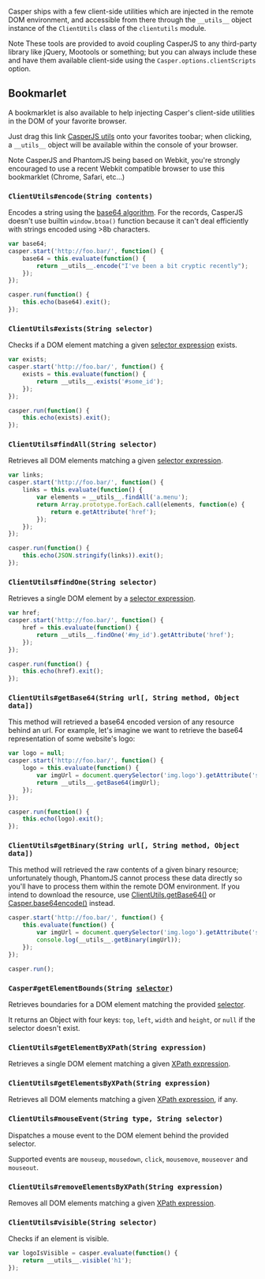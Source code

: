 Casper ships with a few client-side utilities which are injected in the
remote DOM environment, and accessible from there through the
`__utils__` object instance of the `ClientUtils` class of the
`clientutils` module.

<span class="label label-info">Note</span> These tools are provided to avoid
coupling CasperJS to any third-party library like jQuery, Mootools or
something; but you can always include these and have them available client-side
using the `Casper.options.clientScripts` option.

<h2 id="bookmarklet">Bookmarlet</h2>

A bookmarklet is also available to help injecting Casper's client-side
utilities in the DOM of your favorite browser.

Just drag this link
<span class="label label-info"><a href="javascript:void(function()%7Bif(!document.getElementById('CasperUtils'))%7Bvar%20CasperUtils=document.createElement('script');CasperUtils.id='CasperUtils';CasperUtils.src='https://raw.github.com/n1k0/casperjs/master/modules/clientutils.js';document.documentElement.appendChild(CasperUtils);%7D%7D());">CasperJS utils</a></span>
onto your favorites toobar; when clicking, a <code>\_\_utils\__</code> object will
be available within the console of your browser.

<span class="label label-info">Note</span> CasperJS and PhantomJS being based
on Webkit, you're strongly encouraged to use a recent Webkit compatible browser
to use this bookmarklet (Chrome, Safari, etc…)

<h3 id="clientutils.encode"><code>ClientUtils#encode(String contents)</code></h3>

Encodes a string using the [base64
algorithm](http://en.wikipedia.org/wiki/Base64). For the records,
CasperJS doesn't use builtin `window.btoa()` function because it can't
deal efficiently with strings encoded using \>8b characters.

```javascript
var base64;
casper.start('http://foo.bar/', function() {
    base64 = this.evaluate(function() {
        return __utils__.encode("I've been a bit cryptic recently");
    });
});

casper.run(function() {
    this.echo(base64).exit();
});
```

<h3 id="clientutils.exists"><code>ClientUtils#exists(String selector)</code></h3>

Checks if a DOM element matching a given [selector expression](selectors.html) exists.

```javascript
var exists;
casper.start('http://foo.bar/', function() {
    exists = this.evaluate(function() {
        return __utils__.exists('#some_id');
    });
});

casper.run(function() {
    this.echo(exists).exit();
});
```

<h3 id="clientutils.findAll"><code>ClientUtils#findAll(String selector)</code></h3>

Retrieves all DOM elements matching a given [selector expression](selectors.html).

```javascript
var links;
casper.start('http://foo.bar/', function() {
    links = this.evaluate(function() {
        var elements = __utils__.findAll('a.menu');
        return Array.prototype.forEach.call(elements, function(e) {
            return e.getAttribute('href');
        });
    });
});

casper.run(function() {
    this.echo(JSON.stringify(links)).exit();
});
```

<h3 id="clientutils.findOne"><code>ClientUtils#findOne(String selector)</code></h3>

Retrieves a single DOM element by a [selector expression](selectors.html).

```javascript
var href;
casper.start('http://foo.bar/', function() {
    href = this.evaluate(function() {
        return __utils__.findOne('#my_id').getAttribute('href');
    });
});

casper.run(function() {
    this.echo(href).exit();
});
```

<h3 id="clientutils.getBase64"><code>ClientUtils#getBase64(String url[, String method, Object data])</code></h3>

This method will retrieved a base64 encoded version of any resource
behind an url. For example, let's imagine we want to retrieve the base64
representation of some website's logo:

```javascript
var logo = null;
casper.start('http://foo.bar/', function() {
    logo = this.evaluate(function() {
        var imgUrl = document.querySelector('img.logo').getAttribute('src');
        return __utils__.getBase64(imgUrl);
    });
});

casper.run(function() {
    this.echo(logo).exit();
});
```

<h3 id="clientutils.getBinary"><code>ClientUtils#getBinary(String url[, String method, Object data])</code></h3>

This method will retrieved the raw contents of a given binary resource;
unfortunately though, PhantomJS cannot process these data directly so
you'll have to process them within the remote DOM environment. If you
intend to download the resource, use
[ClientUtils.getBase64()](#clientutils.getBase64) or
[Casper.base64encode()](api.html#casper.base64encode) instead.

```javascript
casper.start('http://foo.bar/', function() {
    this.evaluate(function() {
        var imgUrl = document.querySelector('img.logo').getAttribute('src');
        console.log(__utils__.getBinary(imgUrl));
    });
});

casper.run();
```

<h3 id="clientutils.getElementBounds"><code>Casper#getElementBounds(String <a href="selectors.html">selector</a>)</code></h3>

Retrieves boundaries for a DOM element matching the provided
[selector](selectors.html).

It returns an Object with four keys: `top`, `left`, `width` and `height`, or
`null` if the selector doesn't exist.

<h3 id="clientutils.getElementByXPath"><code>ClientUtils#getElementByXPath(String expression)</code></h3>

Retrieves a single DOM element matching a given [XPath expression](http://www.w3.org/TR/xpath/).

<h3 id="clientutils.getElementsByXPath"><code>ClientUtils#getElementsByXPath(String expression)</code></h3>

Retrieves all DOM elements matching a given [XPath expression](http://www.w3.org/TR/xpath/), if any.

<h3 id="clientutils.mouseEvent"><code>ClientUtils#mouseEvent(String type, String selector)</code></h3>

Dispatches a mouse event to the DOM element behind the provided selector.

Supported events are `mouseup`, `mousedown`, `click`, `mousemove`, `mouseover` and `mouseout`.

<h3 id="clientutils.removeElementsByXPath"><code>ClientUtils#removeElementsByXPath(String expression)</code></h3>

Removes all DOM elements matching a given [XPath expression](http://www.w3.org/TR/xpath/).

<h3 id="clientutils.visible"><code>ClientUtils#visible(String selector)</code></h3>

Checks if an element is visible.

```javascript
var logoIsVisible = casper.evaluate(function() {
    return __utils__.visible('h1');
});
```
